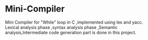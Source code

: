 # Mini-Compiler
Mini Compiler for "While" loop in C ,implemented using lex and yacc. Lexical analysis phase ,syntax analysis phase ,Semantic analysis,Intermediate code generation part is done in this project.
